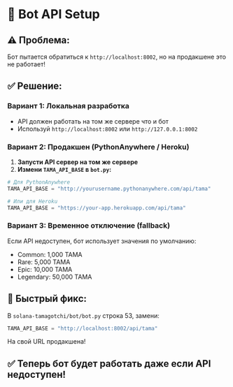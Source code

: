 # 🤖 Bot API Setup

## ⚠️ Проблема:
Бот пытается обратиться к `http://localhost:8002`, но на продакшене это не работает!

## ✅ Решение:

### Вариант 1: Локальная разработка
- API должен работать на том же сервере что и бот
- Используй `http://localhost:8002` или `http://127.0.0.1:8002`

### Вариант 2: Продакшен (PythonAnywhere / Heroku)
1. **Запусти API сервер на том же сервере**
2. **Измени `TAMA_API_BASE` в `bot.py`:**

```python
# Для PythonAnywhere
TAMA_API_BASE = "http://yourusername.pythonanywhere.com/api/tama"

# Или для Heroku
TAMA_API_BASE = "https://your-app.herokuapp.com/api/tama"
```

### Вариант 3: Временное отключение (fallback)
Если API недоступен, бот использует значения по умолчанию:
- Common: 1,000 TAMA
- Rare: 5,000 TAMA
- Epic: 10,000 TAMA
- Legendary: 50,000 TAMA

## 🚀 Быстрый фикс:

В `solana-tamagotchi/bot/bot.py` строка 53, замени:
```python
TAMA_API_BASE = "http://localhost:8002/api/tama"
```

На свой URL продакшена!

## ✅ Теперь бот будет работать даже если API недоступен!




